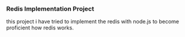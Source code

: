 ### Redis Implementation Project
this project i have tried to implement the redis with node.js to become proficient how redis works.

